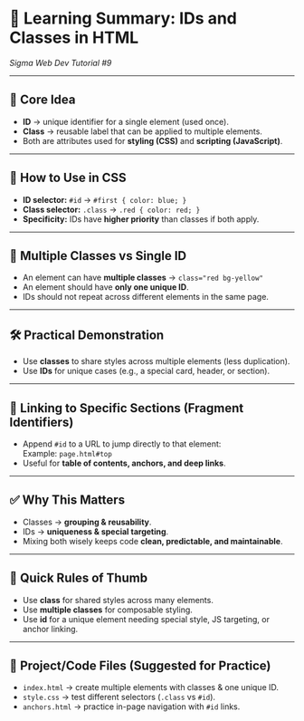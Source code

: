 # 📝 Learning Summary: IDs and Classes in HTML  
*Sigma Web Dev Tutorial #9*

---

## 🌟 Core Idea
- **ID** → unique identifier for a single element (used once).  
- **Class** → reusable label that can be applied to multiple elements.  
- Both are attributes used for **styling (CSS)** and **scripting (JavaScript)**.

---

## 🎨 How to Use in CSS
- **ID selector:** `#id` → `#first { color: blue; }`  
- **Class selector:** `.class` → `.red { color: red; }`  
- **Specificity:** IDs have **higher priority** than classes if both apply.

---

## 🔹 Multiple Classes vs Single ID
- An element can have **multiple classes** → `class="red bg-yellow"`  
- An element should have **only one unique ID**.  
- IDs should not repeat across different elements in the same page.

---

## 🛠️ Practical Demonstration
- Use **classes** to share styles across multiple elements (less duplication).  
- Use **IDs** for unique cases (e.g., a special card, header, or section).  

---

## 🔗 Linking to Specific Sections (Fragment Identifiers)
- Append `#id` to a URL to jump directly to that element:  
  Example: `page.html#top`  
- Useful for **table of contents, anchors, and deep links**.

---

## ✅ Why This Matters
- Classes → **grouping & reusability**.  
- IDs → **uniqueness & special targeting**.  
- Mixing both wisely keeps code **clean, predictable, and maintainable**.

---

## 📌 Quick Rules of Thumb
- Use **class** for shared styles across many elements.  
- Use **multiple classes** for composable styling.  
- Use **id** for a unique element needing special style, JS targeting, or anchor linking.

---

## 📂 Project/Code Files (Suggested for Practice)
- `index.html` → create multiple elements with classes & one unique ID.  
- `style.css` → test different selectors (`.class` vs `#id`).  
- `anchors.html` → practice in-page navigation with `#id` links.  
